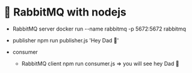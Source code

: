 # 👋 RabbitMQ with nodejs

- RabbitMQ server 
    docker run --name rabbitmq -p 5672:5672 rabbitmq

- publisher 
    npm run publisher.js 'Hey Dad 👋'

- consumer
  - RabbitMQ client
  npm run consumer.js  => you will see hey Dad 👋